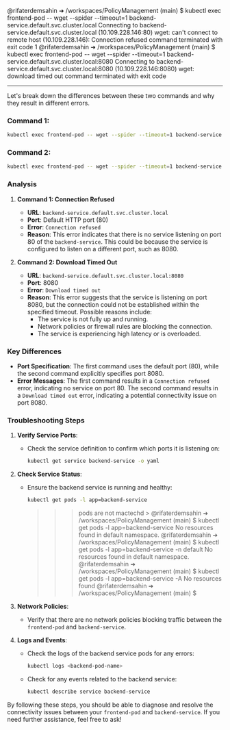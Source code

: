 @rifaterdemsahin ➜ /workspaces/PolicyManagement (main) $ kubectl exec frontend-pod -- wget --spider --timeout=1 backend-service.default.svc.cluster.local
Connecting to backend-service.default.svc.cluster.local (10.109.228.146:80)
wget: can't connect to remote host (10.109.228.146): Connection refused
command terminated with exit code 1
@rifaterdemsahin ➜ /workspaces/PolicyManagement (main) $ kubectl exec frontend-pod -- wget --spider --timeout=1 backend-service.default.svc.cluster.local:8080
Connecting to backend-service.default.svc.cluster.local:8080 (10.109.228.146:8080)
wget: download timed out
command terminated with exit code 

_______________________________
Let's break down the differences between these two commands and why they result in different errors.

### Command 1: 
```bash
kubectl exec frontend-pod -- wget --spider --timeout=1 backend-service.default.svc.cluster.local
```

### Command 2:
```bash
kubectl exec frontend-pod -- wget --spider --timeout=1 backend-service.default.svc.cluster.local:8080
```

### Analysis

1. **Command 1: Connection Refused**
   - **URL**: `backend-service.default.svc.cluster.local`
   - **Port**: Default HTTP port (80)
   - **Error**: `Connection refused`
   - **Reason**: This error indicates that there is no service listening on port 80 of the `backend-service`. This could be because the service is configured to listen on a different port, such as 8080.

2. **Command 2: Download Timed Out**
   - **URL**: `backend-service.default.svc.cluster.local:8080`
   - **Port**: 8080
   - **Error**: `Download timed out`
   - **Reason**: This error suggests that the service is listening on port 8080, but the connection could not be established within the specified timeout. Possible reasons include:
     - The service is not fully up and running.
     - Network policies or firewall rules are blocking the connection.
     - The service is experiencing high latency or is overloaded.

### Key Differences

- **Port Specification**: The first command uses the default port (80), while the second command explicitly specifies port 8080.
- **Error Messages**: The first command results in a `Connection refused` error, indicating no service on port 80. The second command results in a `Download timed out` error, indicating a potential connectivity issue on port 8080.

### Troubleshooting Steps

1. **Verify Service Ports**:
   - Check the service definition to confirm which ports it is listening on:
     ```bash
     kubectl get service backend-service -o yaml
     ```

2. **Check Service Status**:
   - Ensure the backend service is running and healthy:
     ```bash
     kubectl get pods -l app=backend-service
     ```

     >>> pods are not mactechd > 
     @rifaterdemsahin ➜ /workspaces/PolicyManagement (main) $ kubectl get pods -l app=backend-service
No resources found in default namespace.
@rifaterdemsahin ➜ /workspaces/PolicyManagement (main) $ kubectl get pods -l app=backend-service -n default
No resources found in default namespace.
@rifaterdemsahin ➜ /workspaces/PolicyManagement (main) $ kubectl get pods -l app=backend-service -A
No resources found
@rifaterdemsahin ➜ /workspaces/PolicyManagement (main) $ 

3. **Network Policies**:
   - Verify that there are no network policies blocking traffic between the `frontend-pod` and `backend-service`.

4. **Logs and Events**:
   - Check the logs of the backend service pods for any errors:
     ```bash
     kubectl logs <backend-pod-name>
     ```
   - Check for any events related to the backend service:
     ```bash
     kubectl describe service backend-service
     ```

By following these steps, you should be able to diagnose and resolve the connectivity issues between your `frontend-pod` and `backend-service`. If you need further assistance, feel free to ask!